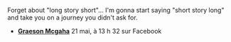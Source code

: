 Forget about "long story short"... I'm gonna start saying "short story long" and take you on a journey you didn't ask for.
- [**Graeson Mcgaha**](https://www.facebook.com/Mcgaha) 21 mai, à 13 h 32 sur Facebook

